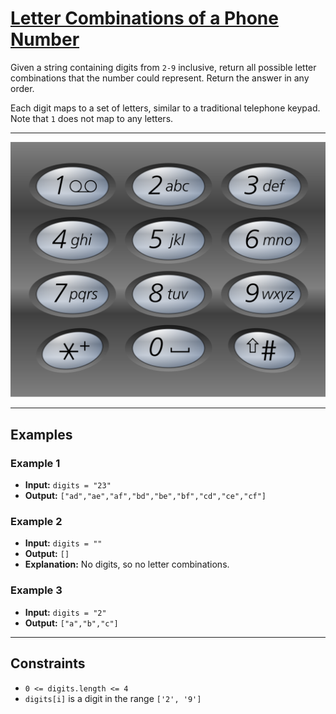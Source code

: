 # [Letter Combinations of a Phone Number](https://leetcode.com/problems/letter-combinations-of-a-phone-number/description/)

Given a string containing digits from `2-9` inclusive, return all possible letter combinations that the number could represent. Return the answer in any order.

Each digit maps to a set of letters, similar to a traditional telephone keypad. Note that `1` does not map to any letters.

---

![Mapping of Digits to Letters](../../Image/17.png)

---

## Examples

### Example 1
- **Input:** `digits = "23"`
- **Output:** `["ad","ae","af","bd","be","bf","cd","ce","cf"]`

### Example 2
- **Input:** `digits = ""`
- **Output:** `[]`
- **Explanation:** No digits, so no letter combinations.

### Example 3
- **Input:** `digits = "2"`
- **Output:** `["a","b","c"]`

---

## Constraints
- `0 <= digits.length <= 4`
- `digits[i]` is a digit in the range `['2', '9']`
